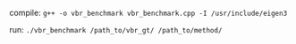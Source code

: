 compile: ```g++ -o vbr_benchmark vbr_benchmark.cpp -I /usr/include/eigen3```

run: ```./vbr_benchmark /path_to/vbr_gt/ /path_to/method/```
